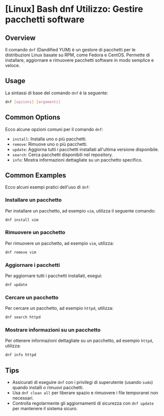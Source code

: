 # [Linux] Bash dnf Utilizzo: Gestire pacchetti software

## Overview
Il comando `dnf` (Dandified YUM) è un gestore di pacchetti per le distribuzioni Linux basate su RPM, come Fedora e CentOS. Permette di installare, aggiornare e rimuovere pacchetti software in modo semplice e veloce.

## Usage
La sintassi di base del comando `dnf` è la seguente:

```bash
dnf [opzioni] [argomenti]
```

## Common Options
Ecco alcune opzioni comuni per il comando `dnf`:

- `install`: Installa uno o più pacchetti.
- `remove`: Rimuove uno o più pacchetti.
- `update`: Aggiorna tutti i pacchetti installati all'ultima versione disponibile.
- `search`: Cerca pacchetti disponibili nel repository.
- `info`: Mostra informazioni dettagliate su un pacchetto specifico.

## Common Examples
Ecco alcuni esempi pratici dell'uso di `dnf`:

### Installare un pacchetto
Per installare un pacchetto, ad esempio `vim`, utilizza il seguente comando:

```bash
dnf install vim
```

### Rimuovere un pacchetto
Per rimuovere un pacchetto, ad esempio `vim`, utilizza:

```bash
dnf remove vim
```

### Aggiornare i pacchetti
Per aggiornare tutti i pacchetti installati, esegui:

```bash
dnf update
```

### Cercare un pacchetto
Per cercare un pacchetto, ad esempio `httpd`, utilizza:

```bash
dnf search httpd
```

### Mostrare informazioni su un pacchetto
Per ottenere informazioni dettagliate su un pacchetto, ad esempio `httpd`, utilizza:

```bash
dnf info httpd
```

## Tips
- Assicurati di eseguire `dnf` con i privilegi di superutente (usando `sudo`) quando installi o rimuovi pacchetti.
- Usa `dnf clean all` per liberare spazio e rimuovere i file temporanei non necessari.
- Controlla regolarmente gli aggiornamenti di sicurezza con `dnf update` per mantenere il sistema sicuro.